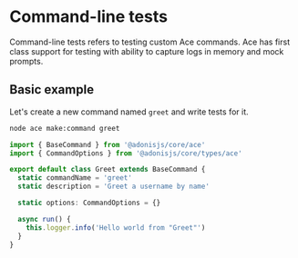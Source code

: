 # Command-line tests

Command-line tests refers to testing custom Ace commands. Ace has first class support for testing with ability to capture logs in memory and mock prompts.

## Basic example

Let's create a new command named `greet` and write tests for it.

```sh
node ace make:command greet
```

```ts
import { BaseCommand } from '@adonisjs/core/ace'
import { CommandOptions } from '@adonisjs/core/types/ace'

export default class Greet extends BaseCommand {
  static commandName = 'greet'
  static description = 'Greet a username by name'

  static options: CommandOptions = {}

  async run() {
    this.logger.info('Hello world from "Greet"')
  }
}
```

